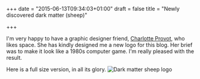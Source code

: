 +++
date = "2015-06-13T09:34:03+01:00"
draft = false
title = "Newly discovered dark matter (sheep)"

+++

I'm very happy to have a graphic designer friend, [Charlotte Provot](http://charlotteprovot.com), who likes space. She has kindly designed me a new logo for this blog. Her brief was to make it look like a 1980s computer game. I'm really pleased with the result.

Here is a full size version, in all its glory.
![Dark matter sheep logo](http://darkmattersheep.uk/dms_logo.png)